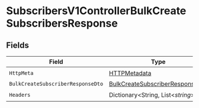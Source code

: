 # SubscribersV1ControllerBulkCreateSubscribersResponse


## Fields

| Field                                                                                         | Type                                                                                          | Required                                                                                      | Description                                                                                   |
| --------------------------------------------------------------------------------------------- | --------------------------------------------------------------------------------------------- | --------------------------------------------------------------------------------------------- | --------------------------------------------------------------------------------------------- |
| `HttpMeta`                                                                                    | [HTTPMetadata](../../Models/Components/HTTPMetadata.md)                                       | :heavy_check_mark:                                                                            | N/A                                                                                           |
| `BulkCreateSubscriberResponseDto`                                                             | [BulkCreateSubscriberResponseDto](../../Models/Components/BulkCreateSubscriberResponseDto.md) | :heavy_minus_sign:                                                                            | Created                                                                                       |
| `Headers`                                                                                     | Dictionary<String, List<*string*>>                                                            | :heavy_check_mark:                                                                            | N/A                                                                                           |